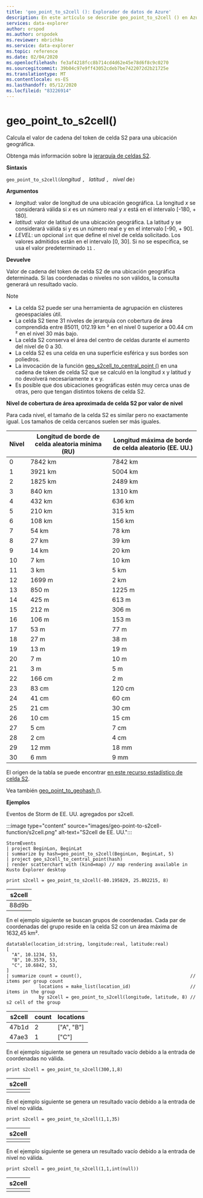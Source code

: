 ```yaml
---
title: 'geo_point_to_s2cell (): Explorador de datos de Azure'
description: En este artículo se describe geo_point_to_s2cell () en Azure Explorador de datos.
services: data-explorer
author: orspod
ms.author: orspodek
ms.reviewer: mbrichko
ms.service: data-explorer
ms.topic: reference
ms.date: 02/04/2020
ms.openlocfilehash: fe3af4218fcc8b714cd4d62e45e78d6f8c9c0270
ms.sourcegitcommit: 39b04c97e9ff43052cdeb7be7422072d2b21725e
ms.translationtype: MT
ms.contentlocale: es-ES
ms.lasthandoff: 05/12/2020
ms.locfileid: "83226914"
---
```

# <a name="geo_point_to_s2cell"></a>geo_point_to_s2cell()

Calcula el valor de cadena del token de celda S2 para una ubicación geográfica.

Obtenga más información sobre la [jerarquía de celdas S2](https://s2geometry.io/devguide/s2cell_hierarchy).

**Sintaxis**

`geo_point_to_s2cell(`*longitud* `, ` *latitud* `, ` *nivel* de`)`

**Argumentos**

* *longitud*: valor de longitud de una ubicación geográfica. La longitud *x* se considerará válida si *x* es un número real y *x* está en el intervalo [-180, + 180]. 
* *latitud*: valor de latitud de una ubicación geográfica. La latitud y se considerará válida si y es un número real e y en el intervalo [-90, + 90]. 
* *LEVEL*: un opcional `int` que define el nivel de celda solicitado. Los valores admitidos están en el intervalo [0, 30]. Si no se especifica, se usa el valor predeterminado `11` .

**Devuelve**

Valor de cadena del token de celda S2 de una ubicación geográfica determinada. Si las coordenadas o niveles no son válidos, la consulta generará un resultado vacío.

> [!NOTE]
>
> * La celda S2 puede ser una herramienta de agrupación en clústeres geoespaciales útil.
> * La celda S2 tiene 31 niveles de jerarquía con cobertura de área comprendida entre 85011, 012.19 km ² en el nivel 0 superior a 00.44 cm ² en el nivel 30 más bajo.
> * La celda S2 conserva el área del centro de celdas durante el aumento del nivel de 0 a 30.
> * La celda S2 es una celda en una superficie esférica y sus bordes son poliedros.
> * La invocación de la función [geo_s2cell_to_central_point ()](geo-s2cell-to-central-point-function.md) en una cadena de token de celda S2 que se calculó en la longitud x y latitud y no devolverá necesariamente x e y.
> * Es posible que dos ubicaciones geográficas estén muy cerca unas de otras, pero que tengan distintos tokens de celda S2.

**Nivel de cobertura de área aproximada de celda S2 por valor de nivel**

Para cada nivel, el tamaño de la celda S2 es similar pero no exactamente igual. Los tamaños de celda cercanos suelen ser más iguales.

|Nivel|Longitud de borde de celda aleatoria mínima (RU)|Longitud máxima de borde de celda aleatorio (EE. UU.)|
|--|--|--|
|0|7842 km|7842 km|
|1|3921 km|5004 km|
|2|1825 km|2489 km|
|3|840 km|1310 km|
|4|432 km|636 km|
|5|210 km|315 km|
|6|108 km|156 km|
|7|54 km|78 km|
|8|27 km|39 km|
|9|14 km|20 km|
|10|7 km|10 km|
|11|3 km|5 km|
|12|1699 m|2 km|
|13|850 m|1225 m|
|14|425 m|613 m|
|15|212 m|306 m|
|16|106 m|153 m|
|17|53 m|77 m|
|18|27 m|38 m|
|19|13 m|19 m|
|20|7 m|10 m|
|21|3 m|5 m|
|22|166 cm|2 m|
|23|83 cm|120 cm|
|24|41 cm|60 cm|
|25|21 cm|30 cm|
|26|10 cm|15 cm|
|27|5 cm|7 cm|
|28|2 cm|4 cm|
|29|12 mm|18 mm|
|30|6 mm|9 mm|

El origen de la tabla se puede encontrar [en este recurso estadístico de celda S2](https://s2geometry.io/resources/s2cell_statistics).

Vea también [geo_point_to_geohash ()](geo-point-to-geohash-function.md).

**Ejemplos**

Eventos de Storm de EE. UU. agregados por s2cell.

:::image type="content" source="images/geo-point-to-s2cell-function/s2cell.png" alt-text="S2cell de EE. UU.":::

<!-- csl: https://help.kusto.windows.net/Samples -->
```kusto
StormEvents
| project BeginLon, BeginLat
| summarize by hash=geo_point_to_s2cell(BeginLon, BeginLat, 5)
| project geo_s2cell_to_central_point(hash)
| render scatterchart with (kind=map) // map rendering available in Kusto Explorer desktop
```

<!-- csl: https://help.kusto.windows.net/Samples -->
```kusto
print s2cell = geo_point_to_s2cell(-80.195829, 25.802215, 8)
```

| s2cell |
|--------|
| 88d9b  |

En el ejemplo siguiente se buscan grupos de coordenadas. Cada par de coordenadas del grupo reside en la celda S2 con un área máxima de 1632,45 km².

<!-- csl: https://help.kusto.windows.net/Samples -->
```kusto
datatable(location_id:string, longitude:real, latitude:real)
[
  "A", 10.1234, 53,
  "B", 10.3579, 53,
  "C", 10.6842, 53,
]
| summarize count = count(),                                        // items per group count
            locations = make_list(location_id)                      // items in the group
            by s2cell = geo_point_to_s2cell(longitude, latitude, 8) // s2 cell of the group
```

| s2cell | count | locations |
|--------|-------|-----------|
| 47b1d  | 2     | ["A", "B"] |
| 47ae3  | 1     | ["C"]     |

En el ejemplo siguiente se genera un resultado vacío debido a la entrada de coordenadas no válida.

<!-- csl: https://help.kusto.windows.net/Samples -->
```kusto
print s2cell = geo_point_to_s2cell(300,1,8)
```

| s2cell |
|--------|
|        |

En el ejemplo siguiente se genera un resultado vacío debido a la entrada de nivel no válida.

<!-- csl: https://help.kusto.windows.net/Samples -->
```kusto
print s2cell = geo_point_to_s2cell(1,1,35)
```

| s2cell |
|--------|
|        |

En el ejemplo siguiente se genera un resultado vacío debido a la entrada de nivel no válida.

<!-- csl: https://help.kusto.windows.net/Samples -->
```kusto
print s2cell = geo_point_to_s2cell(1,1,int(null))
```

| s2cell |
|--------|
|        |

